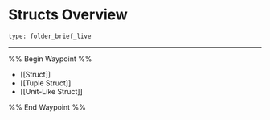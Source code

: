 # Structs Overview
 
```ccard
type: folder_brief_live
```
 
---

%% Begin Waypoint %%
- [[Struct]]
- [[Tuple Struct]]
- [[Unit-Like Struct]]

%% End Waypoint %%